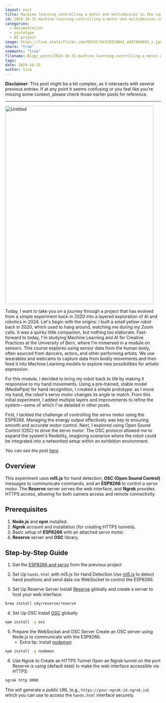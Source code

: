 ```yaml
---
layout: post
title: Machine learning controlling a motor and multidevices in the same network - preparing for an exhibition room
id: 2024-10-31-machine-learning-controlling-a-motor-and-multidevices-in-the-same-network-preparing-for-an-exhibition-room.md
categories:
  - documentation
  - prototype
  - AI project
image: https://live.staticflickr.com/65535/54118518841_e647960491_z.jpg
share: "true"
comments: "true"
filename: Blog/_posts/2024-10-31-machine-learning-controlling-a-motor-and-multidevices-in-the-same-network-preparing-for-an-exhibition-room.md
tags: 
date: 2024-10-31
author: lina
---
```

**Disclaimer**: This post might be a bit complex, as it intersects with several previous entries. If at any point it seems confusing or you feel like you’re missing some context, please check those earlier posts for reference.

---

<img src="https://live.staticflickr.com/65535/54118980695_41f4b0cbd5_z.jpg" width="480" height="640" alt="Untitled"/>

Today, I want to take you on a journey through a project that has evolved from a simple experiment back in 2020 into a layered exploration of AI and robotics in 2024. Let's begin with the origins: I built a small yellow robot back in 2020, which used to hang around, watching me during my Zoom calls. It was a quirky little companion, but nothing too elaborate. Fast-forward to today, I'm studying Machine Learning and AI for Creative Practices at the University of Bern, where I’m immersed in a module on sensors. This course explores using sensor data from the human body, often sourced from dancers, actors, and other performing artists. We use wearables and webcams to capture data from bodily movements and then feed it into Machine Learning models to explore new possibilities for artistic expression.

For this module, I decided to bring my robot back to life by making it responsive to my hand movements. Using a pre-trained, stable model (MediaPipe) for hand recognition, I created a simple prototype: as I move my hand, the robot's servo motor changes its angle to match. From this initial experiment, I added multiple layers and improvements to refine the system—some of which I've detailed in other posts.

First, I tackled the challenge of controlling the servo motor using the ESP8266. Managing the energy output effectively was key to ensuring smooth and accurate motor control. Next, I explored using Open Sound Control (OSC) to drive the servo motor. The OSC protocol allowed me to expand the system's flexibility, imagining scenarios where the robot could be integrated into a networked setup within an exhibition environment.

_You can see the post [here](https://blog.linalopes.info/halloween-in-motion-understanding-motors-in-creative-technology/)_


## Overview

This experiment uses **ml5.js** for hand detection, **OSC (Open Sound Control)** messages to communicate commands, and an **ESP8266** to control a servo motor. The **Reserve** server serves the web interface, and **Ngrok** provides HTTPS access, allowing for both camera access and remote connectivity.

## Prerequisites

1. **Node.js** and **npm** installed.
2. **Ngrok** account and installation (for creating HTTPS tunnels).
3. Basic setup of **ESP8266** with an attached servo motor.
4. **Reserve** server and **OSC** library.

## Step-by-Step Guide

1. Get the [ESP8266 and servo](https://github.com/linalopes/hands-OSC) from the previous project

2. Set Up `hands.html` with ml5.js for Hand Detection
	Use [ml5.js](https://docs.ml5js.org/#/reference/handpose) to detect hand positions and send data via WebSocket to control the ESP8266.

3. Set Up Reserve Server
	Install [Reserve](https://github.com/s4y/reserve) globally and create a server to host your web interface:
```bash
brew install s4y/reserve/reserve
```

4. Set Up OSC
	Install [OSC](https://www.npmjs.com/package/osc) globally
```bash
npm install -g osc
```

5. Prepare the WebSocket and OSC Server
	Create an OSC server using Node.js to communicate with the ESP8266.
	- Extra tip: Install [nodemon](https://www.npmjs.com/package/nodemon)
```bash
npm install -g nodemon
```

6. Use Ngrok to Create an HTTPS Tunnel
	Open an Ngrok tunnel on the port Reserve is using (default `8080`) to make the web interface accessible via HTTPS:
```bash
ngrok http 8080
```
This will generate a public URL (e.g., `https://your-ngrok-id.ngrok.io`) which you can use to access the `hands.html` interface securely.


